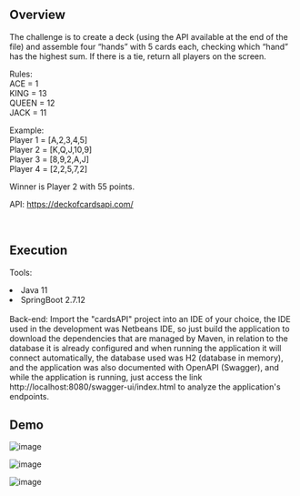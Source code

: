 ## Overview

The challenge is to create a deck (using the API available at the end of the file) and assemble four “hands” with 5 cards each, checking which “hand” has the highest sum. If there is a tie, return all players on the screen.

Rules:
<br>
ACE = 1
<br>
KING = 13
<br>
QUEEN = 12
<br>
JACK = 11

Example:
<br>
Player 1 = [A,2,3,4,5]
<br>
Player 2 = [K,Q,J,10,9]
<br>
Player 3 = [8,9,2,A,J]
<br>
Player 4 = [2,2,5,7,2]
<br>

Winner is Player 2 with 55 points.

API: https://deckofcardsapi.com/

<br> 

## Execution

Tools:
<li> Java 11 </li>
<li> SpringBoot 2.7.12 </li>
<br>
Back-end: 
Import the "cardsAPI" project into an IDE of your choice, the IDE used in the development was Netbeans IDE,
so just build the application to download the dependencies that are managed by Maven,
in relation to the database it is already configured and when running the application it will connect automatically,
the database used was H2 (database in memory), and the application was also documented with OpenAPI (Swagger),
and while the application is running, just access the link http://localhost:8080/swagger-ui/index.html to analyze the application's endpoints.


<br>

## Demo

![image](https://github.com/MiguelCastro9/CardsAPI/assets/56695817/04caf34c-70b5-46d1-a885-b95177b3219b)

![image](https://github.com/MiguelCastro9/CardsAPI/assets/56695817/ea8d9d54-74f0-4c34-bb04-83ebd47b9947)

![image](https://github.com/MiguelCastro9/CardsAPI/assets/56695817/5e764437-b72a-4d65-b335-ad3fb1bfd0c8)


